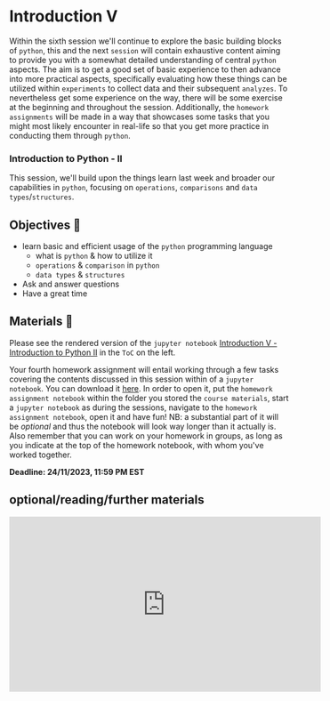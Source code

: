 # Introduction V

Within the sixth session we'll continue to explore the basic building blocks of `python`, this and the next `session` will contain exhaustive content aiming to provide you with a somewhat detailed understanding of central `python` aspects. The aim is to get a good set of basic experience to then advance into more practical aspects, specifically evaluating how these things can be utilized within `experiments` to collect data and their subsequent `analyzes`. To nevertheless get some experience on the way, there will be some exercise at the beginning and throughout the session. Additionally, the `homework assignments` will be made in a way that showcases some tasks that you might most likely encounter in real-life so that you get more practice in conducting them through `python`.

### Introduction to Python - II
This session, we'll build upon the things learn last week and broader our capabilities in `python`, focusing on `operations`, `comparisons` and `data types`/`structures`. 

## Objectives 📍

- learn basic and efficient usage of the `python` programming language
  - what is `python` & how to utilize it
  - `operations` & `comparison` in `python`
  - `data types` & `structures`
- Ask and answer questions
- Have a great time

## Materials 📓

Please see the rendered version of the `jupyter notebook` [Introduction V - Introduction to Python II](https://aylinsgl.github.io/Python_For_Psychologists_23-24/introduction/intro_python_II.html) in the `ToC` on the left.


Your fourth homework assignment will entail working through a few tasks covering the contents discussed in this session within of a `jupyter notebook`. You can download it [here](https://drive.google.com/file/d/12SwkfF1rqhXurTElYK6ErFbxa5mVvVQX/view?usp=share_link). In order to open it, put the `homework assignment notebook` within the folder you stored the `course materials`, start a `jupyter notebook` as during the sessions, navigate to the `homework assignment notebook`, open it and have fun! NB: a substantial part of it will be _optional_ and thus the notebook will look way longer than it actually is. Also remember that you can work on your homework in groups, as long as you indicate at the top of the homework notebook, with whom you've worked together.

**Deadline: 24/11/2023, 11:59 PM EST**

## optional/reading/further materials

<iframe width="560" height="315" src="https://www.youtube.com/embed/--_K4G3HCcI" title="YouTube video player" frameborder="0" allow="accelerometer; autoplay; clipboard-write; encrypted-media; gyroscope; picture-in-picture" allowfullscreen></iframe>
